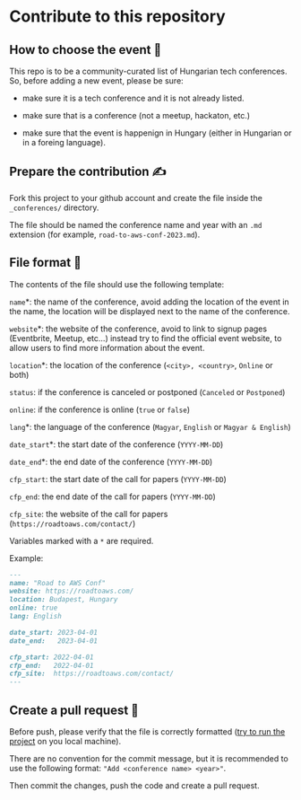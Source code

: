 # Contribute to this repository

## How to choose the event 🧐

This repo is to be a community-curated list of Hungarian tech conferences. So, before adding a new event, please be sure:

- make sure it is a tech conference and it is not already listed.

- make sure that is a conference (not a meetup, hackaton, etc.)

- make sure that the event is happenign in Hungary (either in Hungarian or in a foreing language).

## Prepare the contribution ✍️

Fork this project to your github account and create the file inside the `_conferences/` directory.

The file should be named the conference name and year with an `.md` extension (for example, `road-to-aws-conf-2023.md`).

## File format 📄

The contents of the file should use the following template:

`name`*: the name of the conference, avoid adding the location of the event in the name, the location will be displayed next to the name of the conference.

`website`*: the website of the conference, avoid to link to signup pages (Eventbrite, Meetup, etc...) instead try to find the official event website, to allow users to find more information about the event.

`location`*: the location of the conference (`<city>, <country>`, `Online` or both)

`status`: if the conference is canceled or postponed (`Canceled` or `Postponed`)

`online`: if the conference is online (`true` or `false`)

`lang`*: the language of the conference (`Magyar`, `English` or `Magyar & English`)

`date_start`*: the start date of the conference (`YYYY-MM-DD`)

`date_end`*: the end date of the conference (`YYYY-MM-DD`)

`cfp_start`: the start date of the call for papers (`YYYY-MM-DD`)

`cfp_end`: the end date of the call for papers (`YYYY-MM-DD`)

`cfp_site`: the website of the call for papers (`https://roadtoaws.com/contact/`)

Variables marked with a `*` are required.

Example:

```markdown
---
name: "Road to AWS Conf"
website: https://roadtoaws.com/
location: Budapest, Hungary
online: true
lang: English

date_start: 2023-04-01
date_end:   2023-04-01

cfp_start: 2022-04-01
cfp_end:   2022-04-01
cfp_site:  https://roadtoaws.com/contact/
---
```

## Create a pull request 📌

Before push, please verify that the file is correctly formatted ([try to run the project](/README.md#running-locally) on you local machine).

There are no convention for the commit message, but it is recommended to use the following format: `"Add <conference name> <year>"`.

Then commit the changes, push the code and create a pull request.
